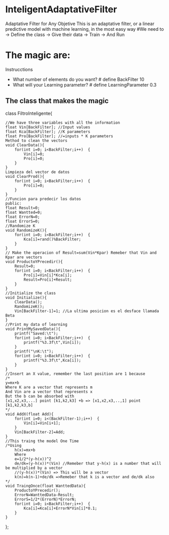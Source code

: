 # InteligentAdaptativeFilter
Adaptative Filter for Any Objetive
This is an adaptative filter, or a linear predictive model with machine learning, in the most easy way
#We need to
-> Define the class
-> Give their data
-> Train 
-> And Run
# The magic are:
Instrucctions
- What number of elements do you want?  # define BackFilter 10
- What will your Learning parameter? # define LearningParameter 0.3

## The class that makes the magic
class FiltroInteligente{

	//We have three variables with all the information
	float Vin[BackFilter]; //Input values
	float Kca[BackFilter]; //K parameters
	float Pro[BackFilter]; //=inputs * K parameters
	Method to clean the vectors
	void ClearData(){
		for(int i=0; i<BackFilter;i++)	{
			Vin[i]=0;
			Pro[i]=0;
		}
	}
	Limpieza del vector de datos
	void ClearProd(){
		for(int i=0; i<BackFilter;i++)	{
			Pro[i]=0;
		}
	}
	//Funcion para predecir los datos
	public: 
	float Result=0;
	float Wantted=0;
	float ErrorN=0;
	float ErrorS=0;
	//Randomize K
	void RandomizeK(){
		for(int i=0; i<BackFilter;i++)	{
			Kca[i]=rand()%BackFilter;
	 	}
	}
	// Make the operacion of Result=sum(Vin*Kpar) Remeber that Vin and Kpar are vectors
	void ProductoYPrecedir(){
		Result=0;
		for(int i=0; i<BackFilter;i++)	{
			Pro[i]=Vin[i]*Kca[i];
			Result=Pro[i]+Result;
	 	}
	}
	//Initialize the class
	void Initialize(){
		ClearData();
		RandomizeK();
		Vin[BackFilter-1]=1; //La ultima posicion es el desface llamada Beta
	}
	//Print my data of learning
	void PrintMySavedData(){
		printf("Saved:\t");
		for(int i=0; i<BackFilter;i++)	{
			printf("%3.3f\t",Vin[i]);
	 	}
	 	printf("\nK:\t");
		for(int i=0; i<BackFilter;i++)	{
			printf("%3.3f\t",Kca[i]);
	 	}
	}
	//Insert an X value, remember the last position are 1 because
	/*
	y=mx+b
	Where K are a vector that represents m
	And Vin are a vector that represents x
	But the b can be absorbed with
	[x1,x2,x3,...] point [k1,k2,k3] +b => [x1,x2,x3,..,1] point [k1,k2,k3,b]
	*/
	void AddX(float Add){
		for(int i=0; i<(BackFilter-1);i++)	{
			Vin[i]=Vin[i+1];
	 	}
	 	Vin[BackFilter-2]=Add;
	}
	//This traing the model One Time
	/*Using 
		h(x)=mx+b
		Where 
		e=1/2*(y-h(x))^2
		de/dk=(y-h(x))*(Vin) //Remeber that y-h(x) is a number that will be multiplied by a vector
		//(y-h(x))*(Vin) => This will be a vector
		k(n)=k(n-1)+de/dk =>Remeber that k is a vector and de/dk also
	*/
	void TraingOnce(float WanttedData){
		ProductoYPrecedir();
		ErrorN=WanttedData-Result;
		ErrorS=1/2*(ErrorN)*ErrorN;
		for(int i=0; i<BackFilter;i++)	{
			Kca[i]=Kca[i]+ErrorN*Vin[i]*0.1;
	 	}
	}
};
